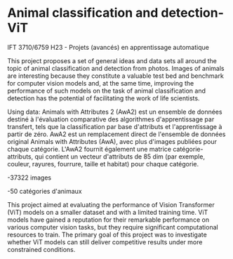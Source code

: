 # Animal classification and detection-ViT
IFT 3710/6759 H23 - Projets (avancés) en apprentissage automatique

This project proposes a set of general ideas and data sets all around the topic of animal classification and detection from photos. Images of animals are interesting because they constitute a valuable test bed and benchmark for computer vision models and, at the same time, improving the performance of such models on the task of animal classification and detection has the potential of facilitating the work of life scientists.

Using data:
Animals with Attributes 2 (AwA2) est un ensemble de données destiné à l'évaluation comparative des algorithmes d'apprentissage par transfert, tels que la classification par base d'attributs et l'apprentissage à partir de zéro. AwA2 est un remplacement direct de l'ensemble de données original Animals with Attributes (AwA), avec plus d'images publiées pour chaque catégorie. L'AwA2 fournit également une matrice catégorie-attributs, qui contient un vecteur d'attributs de 85 dim (par exemple, couleur, rayures, fourrure, taille et habitat) pour chaque catégorie.

-37322 images

-50 catégories d'animaux


This project aimed at evaluating the performance of Vision Transformer (ViT) models on a smaller dataset and with a limited training time. ViT models have gained a reputation for their remarkable performance on various computer vision tasks, but they require significant computational resources to train. The primary goal of this project was to investigate whether ViT models can still deliver competitive results under more constrained conditions.

